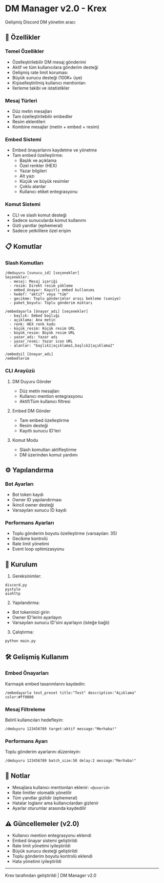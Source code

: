 # DM Manager v2.0 - Krex

Gelişmiş Discord DM yönetim aracı

## 🚀 Özellikler

### Temel Özellikler
- Özelleştirilebilir DM mesaj gönderimi
- Aktif ve tüm kullanıcılara gönderim desteği
- Gelişmiş rate limit koruması
- Büyük sunucu desteği (100K+ üye)
- Kişiselleştirilmiş kullanıcı mentionları
- İlerleme takibi ve istatistikler

### Mesaj Türleri
- Düz metin mesajları
- Tam özelleştirilebilir embedler
- Resim eklentileri
- Kombine mesajlar (metin + embed + resim)

### Embed Sistemi
- Embed önayarlarını kaydetme ve yönetme
- Tam embed özelleştirme:
  - Başlık ve açıklama
  - Özel renkler (HEX)
  - Yazar bilgileri
  - Alt yazı
  - Küçük ve büyük resimler
  - Çoklu alanlar
  - Kullanıcı etiket entegrasyonu

### Komut Sistemi
- CLI ve slash komut desteği
- Sadece sunucularda komut kullanımı
- Gizli yanıtlar (ephemeral)
- Sadece yetkililere özel erişim

## 📋 Komutlar

### Slash Komutları
```
/dmduyuru [sunucu_id] [seçenekler]
Seçenekler:
  - mesaj: Mesaj içeriği
  - resim: Direkt resim yükleme
  - embed_önayar: Kayıtlı embed kullanımı
  - hedef: "aktif" veya "tüm"
  - gecikme: Toplu gönderimler arası bekleme (saniye)
  - paket_boyutu: Toplu gönderim miktarı

/embedayarla [önayar_adı] [seçenekler]
  - başlık: Embed başlığı
  - açıklama: Ana metin
  - renk: HEX renk kodu
  - küçük_resim: Küçük resim URL
  - büyük_resim: Büyük resim URL
  - yazar_adı: Yazar adı
  - yazar_resmi: Yazar icon URL
  - alanlar: "başlık1|açıklama1,başlık2|açıklama2"

/embedsil [önayar_adı]
/embedlerim
```

### CLI Arayüzü
1. DM Duyuru Gönder
   - Düz metin mesajları
   - Kullanıcı mention entegrasyonu
   - Aktif/Tüm kullanıcı filtresi

2. Embed DM Gönder
   - Tam embed özelleştirme
   - Resim desteği
   - Kayıtlı sunucu ID'leri

3. Komut Modu
   - Slash komutları aktifleştirme
   - DM üzerinden komut yardımı

## ⚙️ Yapılandırma

### Bot Ayarları
- Bot token kaydı
- Owner ID yapılandırması
- İkincil owner desteği
- Varsayılan sunucu ID kaydı

### Performans Ayarları
- Toplu gönderim boyutu özelleştirme (varsayılan: 35)
- Gecikme kontrolü
- Rate limit yönetimi
- Event loop optimizasyonu

## 🔧 Kurulum

1. Gereksinimler:
```
discord.py
pystyle
aiohttp
```

2. Yapılandırma:
- Bot tokeninizi girin
- Owner ID'lerini ayarlayın
- Varsayılan sunucu ID'sini ayarlayın (isteğe bağlı)

3. Çalıştırma:
```bash
python main.py
```

## 🛠️ Gelişmiş Kullanım

### Embed Önayarları
Karmaşık embed tasarımlarını kaydedin:
```
/embedayarla test_preset title:"Test" description:"Açıklama" color:#ff0000
```

### Mesaj Filtreleme
Belirli kullanıcıları hedefleyin:
```
/dmduyuru 123456789 target:aktif message:"Merhaba!"
```

### Performans Ayarı
Toplu gönderim ayarlarını düzenleyin:
```
/dmduyuru 123456789 batch_size:50 delay:2 message:"Merhaba!"
```

## 📝 Notlar

- Mesajlara kullanıcı mentionları eklenir: `<@userid>`
- Rate limitler otomatik yönetilir
- Tüm yanıtlar gizlidir (ephemeral)
- Hatalar loglanır ama kullanıcılardan gizlenir
- Ayarlar oturumlar arasında kaydedilir

## ⚠️ Güncellemeler (v2.0)
- Kullanıcı mention entegrasyonu eklendi
- Embed önayar sistemi geliştirildi
- Rate limit yönetimi iyileştirildi
- Büyük sunucu desteği geliştirildi
- Toplu gönderim boyutu kontrolü eklendi
- Hata yönetimi iyileştirildi

---
Krex tarafından geliştirildi | DM Manager v2.0

